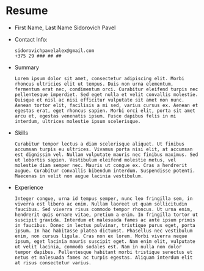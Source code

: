 # Resume
* First Name, Last Name
      Sidorovich Pavel

* Contact Info:

      sidorovichpavelalex@gmail.com
      +375 29 ### ## ##
* Summary

      Lorem ipsum dolor sit amet, consectetur adipiscing elit. Morbi rhoncus ultricies elit ut tempus. Duis non urna elementum, fermentum erat nec, condimentum orci. Curabitur eleifend turpis nec pellentesque imperdiet. Sed eget nulla et velit convallis molestie. Quisque et nisl ac nisi efficitur vulputate sit amet non nunc. Aenean tortor elit, facilisis a mi sed, varius cursus ex. Aenean et egestas erat, eget rhoncus sapien. Morbi orci elit, porta sit amet arcu et, egestas venenatis ipsum. Fusce dapibus felis in mi interdum, ultrices molestie ipsum scelerisque.
* Skills

      Curabitur tempor lectus a diam scelerisque aliquet. Ut finibus accumsan turpis eu ultrices. Vivamus porta nisi elit, at accumsan est dignissim vel. Nullam vulputate mauris nec finibus maximus. Sed ut lobortis sapien. Vestibulum eleifend molestie metus, vel molestie diam semper nec. Mauris ut congue ex. Cras a hendrerit augue. Curabitur convallis bibendum interdum. Suspendisse potenti. Maecenas in velit non augue lacinia vestibulum.
* Experience

      Integer congue, urna id tempus semper, nunc leo fringilla sem, in viverra est libero ac enim. Nullam laoreet ut quam sollicitudin faucibus. Sed viverra risus commodo tempor rhoncus. Ut urna enim, hendrerit quis ornare vitae, pretium a enim. In fringilla tortor ut suscipit gravida. Interdum et malesuada fames ac ante ipsum primis in faucibus. Donec in lectus pulvinar, tristique purus eget, porta ipsum. In hac habitasse platea dictumst. Phasellus nec vestibulum enim, non cursus ligula. Cras non ex lorem. Morbi viverra neque ipsum, eget lacinia mauris suscipit eget. Nam enim elit, vulputate ut velit lacinia, commodo sodales est. Nam in nulla non dolor tempor dapibus. Pellentesque habitant morbi tristique senectus et netus et malesuada fames ac turpis egestas. Aliquam interdum elit at risus consectetur varius.